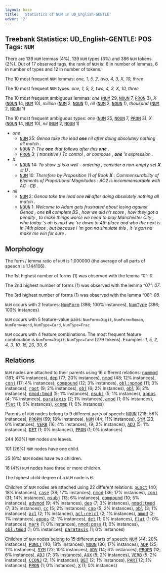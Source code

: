 ```yaml
---
layout: base
title:  'Statistics of NUM in UD_English-GENTLE'
udver: '2'
---
```


## Treebank Statistics: UD_English-GENTLE: POS Tags: `NUM`

There are 139 `NUM` lemmas (4%), 139 `NUM` types (3%) and 386 `NUM` tokens (2%).
Out of 17 observed tags, the rank of `NUM` is: 6 in number of lemmas, 6 in number of types and 12 in number of tokens.

The 10 most frequent `NUM` lemmas: <em>one, 1, 5, 2, two, 4, 3, X, 10, three</em>

The 10 most frequent `NUM` types:  <em>one, 1, 5, 2, two, 4, 3, X, 10, three</em>

The 10 most frequent ambiguous lemmas: <em>one</em> (<tt><a href="en_gentle-pos-NUM.html">NUM</a></tt> 29, <tt><a href="en_gentle-pos-NOUN.html">NOUN</a></tt> 7, <tt><a href="en_gentle-pos-PRON.html">PRON</a></tt> 3), <em>X</em> (<tt><a href="en_gentle-pos-NOUN.html">NOUN</a></tt> 14, <tt><a href="en_gentle-pos-NUM.html">NUM</a></tt> 10), <em>million</em> (<tt><a href="en_gentle-pos-NUM.html">NUM</a></tt> 2, <tt><a href="en_gentle-pos-NOUN.html">NOUN</a></tt> 1), <em>nil</em> (<tt><a href="en_gentle-pos-NUM.html">NUM</a></tt> 2, <tt><a href="en_gentle-pos-NOUN.html">NOUN</a></tt> 1), <em>thousand</em> (<tt><a href="en_gentle-pos-NUM.html">NUM</a></tt> 2, <tt><a href="en_gentle-pos-NOUN.html">NOUN</a></tt> 1)

The 10 most frequent ambiguous types:  <em>one</em> (<tt><a href="en_gentle-pos-NUM.html">NUM</a></tt> 25, <tt><a href="en_gentle-pos-NOUN.html">NOUN</a></tt> 7, <tt><a href="en_gentle-pos-PRON.html">PRON</a></tt> 3), <em>X</em> (<tt><a href="en_gentle-pos-NOUN.html">NOUN</a></tt> 14, <tt><a href="en_gentle-pos-NUM.html">NUM</a></tt> 10), <em>nil</em> (<tt><a href="en_gentle-pos-NUM.html">NUM</a></tt> 2, <tt><a href="en_gentle-pos-NOUN.html">NOUN</a></tt> 1)


* <em>one</em>
  * <tt><a href="en_gentle-pos-NUM.html">NUM</a></tt> 25: <em>Genoa take the lead <b>one</b> nil after doing absolutely nothing all match .</em>
  * <tt><a href="en_gentle-pos-NOUN.html">NOUN</a></tt> 7: <em>The <b>one</b> that follows after this <b>one</b> .</em>
  * <tt><a href="en_gentle-pos-PRON.html">PRON</a></tt> 3: <em>( transitive ) To control , or compose , <b>one</b> 's expression .</em>
* <em>X</em>
  * <tt><a href="en_gentle-pos-NOUN.html">NOUN</a></tt> 14: <em>To show ⪯ is a well - ordering , consider a non-empty set <b>X</b> ⊆ U .</em>
  * <tt><a href="en_gentle-pos-NUM.html">NUM</a></tt> 10: <em>Therefore by Proposition 11 of Book <b>X</b> : Commensurability of Elements of Proportional Magnitudes : AC2 is incommensurable with AC ⋅ CB .</em>
* <em>nil</em>
  * <tt><a href="en_gentle-pos-NUM.html">NUM</a></tt> 2: <em>Genoa take the lead one <b>nil</b> after doing absolutely nothing all match .</em>
  * <tt><a href="en_gentle-pos-NOUN.html">NOUN</a></tt> 1: <em>Welcome to Adam gets frustrated about losing against Genoa , one <b>nil</b> complete BS , how we did n't score , how they got a penalty , to make things worse we need to play Manchester City , who today 's ah is next we 're down to 4th place and who the next is in 14th place , but because I 'm gon na simulate this , it 's gon na make me win for sure .</em>

## Morphology

The form / lemma ratio of `NUM` is 1.000000 (the average of all parts of speech is 1.144106).

The 1st highest number of forms (1) was observed with the lemma “0”: <em>0</em>.

The 2nd highest number of forms (1) was observed with the lemma “07”: <em>07</em>.

The 3rd highest number of forms (1) was observed with the lemma “08”: <em>08</em>.

`NUM` occurs with 2 features: <tt><a href="en_gentle-feat-NumForm.html">NumForm</a></tt> (386; 100% instances), <tt><a href="en_gentle-feat-NumType.html">NumType</a></tt> (386; 100% instances)

`NUM` occurs with 5 feature-value pairs: `NumForm=Digit`, `NumForm=Roman`, `NumForm=Word`, `NumType=Card`, `NumType=Frac`

`NUM` occurs with 4 feature combinations.
The most frequent feature combination is `NumForm=Digit|NumType=Card` (279 tokens).
Examples: <em>1, 5, 2, 4, 3, 10, 15, 20, 30, 6</em>


## Relations

`NUM` nodes are attached to their parents using 16 different relations: <tt><a href="en_gentle-dep-nummod.html">nummod</a></tt> (181; 47% instances), <tt><a href="en_gentle-dep-dep.html">dep</a></tt> (77; 20% instances), <tt><a href="en_gentle-dep-nmod.html">nmod</a></tt> (48; 12% instances), <tt><a href="en_gentle-dep-conj.html">conj</a></tt> (17; 4% instances), <tt><a href="en_gentle-dep-compound.html">compound</a></tt> (12; 3% instances), <tt><a href="en_gentle-dep-obl-npmod.html">obl:npmod</a></tt> (11; 3% instances), <tt><a href="en_gentle-dep-root.html">root</a></tt> (9; 2% instances), <tt><a href="en_gentle-dep-obj.html">obj</a></tt> (6; 2% instances), <tt><a href="en_gentle-dep-obl.html">obl</a></tt> (6; 2% instances), <tt><a href="en_gentle-dep-nmod-tmod.html">nmod:tmod</a></tt> (5; 1% instances), <tt><a href="en_gentle-dep-nsubj.html">nsubj</a></tt> (5; 1% instances), <tt><a href="en_gentle-dep-appos.html">appos</a></tt> (4; 1% instances), <tt><a href="en_gentle-dep-parataxis.html">parataxis</a></tt> (2; 1% instances), <tt><a href="en_gentle-dep-amod.html">amod</a></tt> (1; 0% instances), <tt><a href="en_gentle-dep-flat.html">flat</a></tt> (1; 0% instances), <tt><a href="en_gentle-dep-xcomp.html">xcomp</a></tt> (1; 0% instances)

Parents of `NUM` nodes belong to 9 different parts of speech: <tt><a href="en_gentle-pos-NOUN.html">NOUN</a></tt> (218; 56% instances), <tt><a href="en_gentle-pos-PROPN.html">PROPN</a></tt> (69; 18% instances), <tt><a href="en_gentle-pos-NUM.html">NUM</a></tt> (44; 11% instances), <tt><a href="en_gentle-pos-SYM.html">SYM</a></tt> (23; 6% instances), <tt><a href="en_gentle-pos-VERB.html">VERB</a></tt> (16; 4% instances),  (9; 2% instances), <tt><a href="en_gentle-pos-ADJ.html">ADJ</a></tt> (5; 1% instances), <tt><a href="en_gentle-pos-DET.html">DET</a></tt> (1; 0% instances), <tt><a href="en_gentle-pos-PRON.html">PRON</a></tt> (1; 0% instances)

244 (63%) `NUM` nodes are leaves.

101 (26%) `NUM` nodes have one child.

25 (6%) `NUM` nodes have two children.

16 (4%) `NUM` nodes have three or more children.

The highest child degree of a `NUM` node is 6.

Children of `NUM` nodes are attached using 22 different relations: <tt><a href="en_gentle-dep-punct.html">punct</a></tt> (40; 18% instances), <tt><a href="en_gentle-dep-case.html">case</a></tt> (38; 17% instances), <tt><a href="en_gentle-dep-nmod.html">nmod</a></tt> (36; 17% instances), <tt><a href="en_gentle-dep-conj.html">conj</a></tt> (31; 14% instances), <tt><a href="en_gentle-dep-nsubj.html">nsubj</a></tt> (13; 6% instances), <tt><a href="en_gentle-dep-compound.html">compound</a></tt> (10; 5% instances), <tt><a href="en_gentle-dep-advmod.html">advmod</a></tt> (9; 4% instances), <tt><a href="en_gentle-dep-dep.html">dep</a></tt> (7; 3% instances), <tt><a href="en_gentle-dep-nmod-tmod.html">nmod:tmod</a></tt> (7; 3% instances), <tt><a href="en_gentle-dep-cc.html">cc</a></tt> (5; 2% instances), <tt><a href="en_gentle-dep-cop.html">cop</a></tt> (5; 2% instances), <tt><a href="en_gentle-dep-obl.html">obl</a></tt> (3; 1% instances), <tt><a href="en_gentle-dep-acl.html">acl</a></tt> (2; 1% instances), <tt><a href="en_gentle-dep-acl-relcl.html">acl:relcl</a></tt> (2; 1% instances), <tt><a href="en_gentle-dep-amod.html">amod</a></tt> (2; 1% instances), <tt><a href="en_gentle-dep-appos.html">appos</a></tt> (2; 1% instances), <tt><a href="en_gentle-dep-det.html">det</a></tt> (1; 0% instances), <tt><a href="en_gentle-dep-flat.html">flat</a></tt> (1; 0% instances), <tt><a href="en_gentle-dep-mark.html">mark</a></tt> (1; 0% instances), <tt><a href="en_gentle-dep-nmod-poss.html">nmod:poss</a></tt> (1; 0% instances), <tt><a href="en_gentle-dep-obl-tmod.html">obl:tmod</a></tt> (1; 0% instances), <tt><a href="en_gentle-dep-parataxis.html">parataxis</a></tt> (1; 0% instances)

Children of `NUM` nodes belong to 15 different parts of speech: <tt><a href="en_gentle-pos-NUM.html">NUM</a></tt> (44; 20% instances), <tt><a href="en_gentle-pos-PUNCT.html">PUNCT</a></tt> (40; 18% instances), <tt><a href="en_gentle-pos-NOUN.html">NOUN</a></tt> (36; 17% instances), <tt><a href="en_gentle-pos-ADP.html">ADP</a></tt> (25; 11% instances), <tt><a href="en_gentle-pos-SYM.html">SYM</a></tt> (22; 10% instances), <tt><a href="en_gentle-pos-ADV.html">ADV</a></tt> (14; 6% instances), <tt><a href="en_gentle-pos-PROPN.html">PROPN</a></tt> (12; 6% instances), <tt><a href="en_gentle-pos-ADJ.html">ADJ</a></tt> (7; 3% instances), <tt><a href="en_gentle-pos-AUX.html">AUX</a></tt> (5; 2% instances), <tt><a href="en_gentle-pos-VERB.html">VERB</a></tt> (5; 2% instances), <tt><a href="en_gentle-pos-CCONJ.html">CCONJ</a></tt> (2; 1% instances), <tt><a href="en_gentle-pos-DET.html">DET</a></tt> (2; 1% instances), <tt><a href="en_gentle-pos-PART.html">PART</a></tt> (2; 1% instances), <tt><a href="en_gentle-pos-PRON.html">PRON</a></tt> (1; 0% instances), <tt><a href="en_gentle-pos-X.html">X</a></tt> (1; 0% instances)

